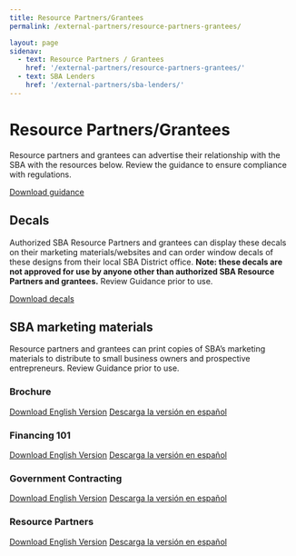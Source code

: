 ```yaml
---
title: Resource Partners/Grantees
permalink: /external-partners/resource-partners-grantees/

layout: page
sidenav:
  - text: Resource Partners / Grantees
    href: '/external-partners/resource-partners-grantees/'
  - text: SBA Lenders
    href: '/external-partners/sba-lenders/'
---
```


# Resource Partners/Grantees

Resource partners and grantees can advertise their relationship with the SBA with the resources below.  Review the guidance to ensure compliance with regulations.

<a class="usa-button" href="{{ site.baseurl }}/assets/sba/resource-partners/guidance-usage-of-logo.pdf">Download guidance</a>

## Decals

Authorized SBA Resource Partners and grantees can display these decals on their marketing materials/websites and can order window decals of these designs from their local SBA District office. <strong>Note:  these decals are not approved for use by anyone other than authorized SBA Resource Partners and grantees.</strong> Review Guidance prior to use.

<a class="usa-button" href="{{ site.baseurl }}/assets/sba/resource-partners/powered-by-decals.zip
">Download decals</a>

## SBA marketing materials

Resource partners and grantees can print copies of SBA’s marketing materials to distribute to small business owners and prospective entrepreneurs.  Review Guidance prior to use.

### Brochure

<a class="usa-button" href="{{ site.baseurl }}/assets/sba/resource-partners/SBA-Brochure-FINAL-nobleeds-nocontact.pdf">Download English Version</a>
<a class="usa-button" href="{{ site.baseurl }}/assets/sba/resource-partners/SBA-Brochure-Spanish.zip">Descarga la versión en español</a>

### Financing 101

<a class="usa-button" href="{{ site.baseurl }}/assets/sba/resource-partners/SBA-Funding101-English.zip">Download English Version</a>
<a class="usa-button" href="{{ site.baseurl }}/assets/sba/resource-partners/SBA-Funding101-Spanish.zip">Descarga la versión en español</a>

### Government Contracting

<a class="usa-button" href="{{ site.baseurl }}/assets/sba/resource-partners/SBA-GovernmentContracting-English.zip">Download English Version</a>
<a class="usa-button" href="{{ site.baseurl }}/assets/sba/resource-partners/SBA-GovernmentContracting-Spanish.zip">Descarga la versión en español</a>

### Resource Partners

<a class="usa-button" href="{{ site.baseurl }}/assets/sba/resource-partners/SBA-ResourcePartnerNetwork-English.zip">Download English Version</a>
<a class="usa-button" href="{{ site.baseurl }}/assets/sba/resource-partners/SBA-ResourcePartnerNetwork-Spanish.zip">Descarga la versión en español</a>